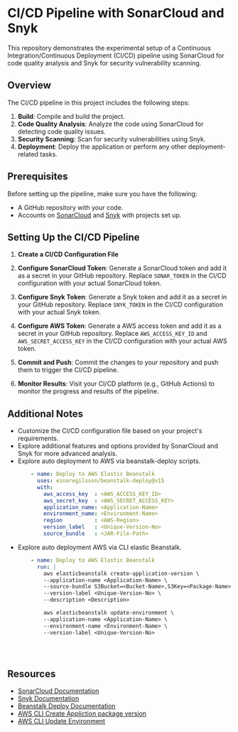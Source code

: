 # CI/CD Pipeline with SonarCloud and Snyk

This repository demonstrates the experimental setup of a Continuous Integration/Continuous Deployment (CI/CD) pipeline using SonarCloud for code quality analysis and Snyk for security vulnerability scanning.

## Overview

The CI/CD pipeline in this project includes the following steps:

1. **Build**: Compile and build the project.
2. **Code Quality Analysis**: Analyze the code using SonarCloud for detecting code quality issues.
3. **Security Scanning**: Scan for security vulnerabilities using Snyk.
4. **Deployment**: Deploy the application or perform any other deployment-related tasks.

## Prerequisites

Before setting up the pipeline, make sure you have the following:

- A GitHub repository with your code.
- Accounts on [SonarCloud](https://sonarcloud.io/) and [Snyk](https://snyk.io/) with projects set up.

## Setting Up the CI/CD Pipeline

1. **Create a CI/CD Configuration File** 

2. **Configure SonarCloud Token**: Generate a SonarCloud token and add it as a secret in your GitHub repository. Replace `SONAR_TOKEN` in the CI/CD configuration with your actual SonarCloud token.

3. **Configure Snyk Token**: Generate a Snyk token and add it as a secret in your GitHub repository. Replace `SNYK_TOKEN` in the CI/CD configuration with your actual Snyk token.

4. **Configure AWS Token**: Generate a AWS access token and add it as a secret in your GitHub repository. Replace `AWS_ACCESS_KEY_ID` and `AWS_SECRET_ACCESS_KEY` in the CI/CD configuration with your actual AWS token.

5. **Commit and Push**: Commit the changes to your repository and push them to trigger the CI/CD pipeline.

6. **Monitor Results**: Visit your CI/CD platform (e.g., GitHub Actions) to monitor the progress and results of the pipeline.

## Additional Notes

- Customize the CI/CD configuration file based on your project's requirements.
- Explore additional features and options provided by SonarCloud and Snyk for more advanced analysis.
- Explore auto deployment to AWS via beanstalk-deploy scripts.
  ```yaml
      - name: Deploy to AWS Elastic Beanstalk
        uses: einaregilsson/beanstalk-deploy@v15
        with:
          aws_access_key  : <AWS_ACCESS_KEY_ID>
          aws_secret_key  : <AWS_SECRET_ACCESS_KEY>
          application_name: <Application-Name>
          environment_name: <Environment-Name>
          region          : <AWS-Region>
          version_label   : <Unique-Version-No>
          source_bundle   : <JAR-File-Path>
  
- Explore auto deployment AWS via CLI elastic Beanstalk.
  ```yaml
      - name: Deploy to AWS Elastic Beanstalk
        run: |
          aws elasticbeanstalk create-application-version \
          --application-name <Application-Name> \
          --source-bundle S3Bucket=<Bucket-Name>,S3Key=<Package-Name> \
          --version-label <Unique-Version-No> \
          --description <Description>

          aws elasticbeanstalk update-environment \
          --application-name <Application-Name> \
          --environment-name <Environment-Name> \
          --version-label <Unique-Version-No>


          
## Resources

- [SonarCloud Documentation](https://sonarcloud.io/documentation)
- [Snyk Documentation](https://support.snyk.io/)
- [Beanstalk Deploy Documentation](https://github.com/marketplace/actions/beanstalk-deploy#)
- [AWS CLI Create Appliction package version](https://docs.aws.amazon.com/cli/latest/reference/elasticbeanstalk/create-application-version.html)
- [AWS CLI Update Environment](https://docs.aws.amazon.com/cli/latest/reference/elasticbeanstalk/update-environment.html)


